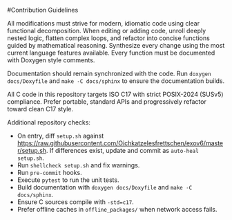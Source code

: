 #Contribution Guidelines

All modifications must strive for modern, idiomatic code using clear functional decomposition. When editing or adding code, unroll deeply nested logic, flatten complex loops, and refactor into concise functions guided by mathematical reasoning. Synthesize every change using the most current language features available. Every function must be documented with Doxygen style comments.

Documentation should remain synchronized with the code. Run `doxygen docs/Doxyfile` and `make -C docs/sphinx` to ensure the documentation builds.

All C code in this repository targets ISO C17 with strict POSIX-2024 (SUSv5) compliance. Prefer portable, standard APIs and progressively refactor toward clean C17 style.

Additional repository checks:
- On entry, diff `setup.sh` against https://raw.githubusercontent.com/Oichkatzelesfrettschen/exov6/master/setup.sh. If differences exist, update and commit as `auto-heal setup.sh`.
- Run `shellcheck setup.sh` and fix warnings.
- Run `pre-commit` hooks.
- Execute `pytest` to run the unit tests.
- Build documentation with `doxygen docs/Doxyfile` and `make -C docs/sphinx`.
- Ensure C sources compile with `-std=c17`.
- Prefer offline caches in `offline_packages/` when network access fails.
